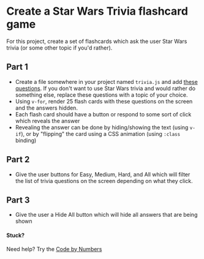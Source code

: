 # Create a Star Wars Trivia flashcard game

For this project, create a set of flashcards which ask the user Star Wars trivia (or some other topic if you'd rather).

## Part 1

- Create a file somewhere in your project named `trivia.js` and add [these questions](../assets/trivia.js). If you don't want to use Star Wars trivia and would rather do something else, replace these questions with a topic of your choice.
- Using `v-for`, render 25 flash cards with these questions on the screen and the answers hidden.
- Each flash card should have a button or respond to some sort of click which reveals the answer
- Revealing the answer can be done by hiding/showing the text (using `v-if`), or by "flipping" the card using a CSS animation (using `:class` binding)

## Part 2

- Give the user buttons for Easy, Medium, Hard, and All which will filter the list of trivia questions on the screen depending on what they click.

## Part 3

- Give the user a Hide All button which will hide all answers that are being shown

#### Stuck?

Need help? Try the [Code by Numbers](./star-wars-trivia_CBN.md)
